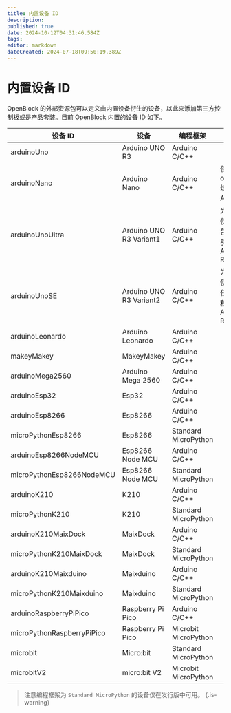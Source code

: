 ```yaml
---
title: 内置设备 ID
description: 
published: true
date: 2024-10-12T04:31:46.584Z
tags: 
editor: markdown
dateCreated: 2024-07-18T09:50:19.389Z
---
```


# 内置设备 ID

OpenBlock 的外部资源包可以定义由内置设备衍生的设备，以此来添加第三方控制板或是产品套装。目前 OpenBlock 内置的设备 ID 如下。

| 设备 ID                   | 设备                     | 编程框架 | 备注 |
| -------------------------- | ----------------------- | ------- | ---- |
| arduinoUno                 | Arduino UNO R3          | Arduino C/C++ |      |
| arduinoNano                | Arduino Nano            | Arduino C/C++ | 使用 oldbootloader 烧写，且包含 A6, A7 引脚 |
| arduinoUnoUltra            | Arduino UNO R3 Variant1 | Arduino C/C++ | 为第三方扩展使用的包含了包含 A6, A7 引脚的 Arduino UNO R3 |
| arduinoUnoSE               | Arduino UNO R3 Variant2 | Arduino C/C++ | 为第三方扩展使用的不包含任何硬件基础积木的 Arduino UNO R3 |
| arduinoLeonardo            | Arduino Leonardo        | Arduino C/C++ |      |
| makeyMakey                 | MakeyMakey              | Arduino C/C++ |      |
| arduinoMega2560            | Arduino Mega 2560       | Arduino C/C++ |      |
| arduinoEsp32               | Esp32                   | Arduino C/C++ |      |
| arduinoEsp8266             | Esp8266                 | Arduino C/C++ |      |
| microPythonEsp8266         | Esp8266                 | Standard MicroPython |      |
| arduinoEsp8266NodeMCU      | Esp8266 Node MCU        | Arduino C/C++ |      |
| microPythonEsp8266NodeMCU  | Esp8266 Node MCU        | Standard MicroPython |      |
| arduinoK210                | K210                    | Arduino C/C++ |      |
| microPythonK210            | K210                    | Standard MicroPython |      |
| arduinoK210MaixDock        | MaixDock                | Arduino C/C++ |      |
| microPythonK210MaixDock    | MaixDock                | Standard MicroPython |      |
| arduinoK210Maixduino       | Maixduino               | Arduino C/C++ |      |
| microPythonK210Maixduino   | Maixduino               | Standard MicroPython |      |
| arduinoRaspberryPiPico     | Raspberry Pi Pico       | Arduino C/C++ |      |
| microPythonRaspberryPiPico | Raspberry Pi Pico       | Microbit MicroPython |      |
| microbit                   | Micro:bit               | Standard MicroPython |      |
| microbitV2                 | micro:bit V2            | Microbit MicroPython |      |

> 注意编程框架为 `Standard MicroPython` 的设备仅在发行版中可用。
{.is-warning}


